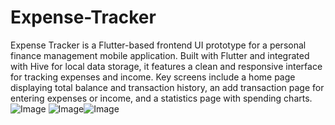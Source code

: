 # Expense-Tracker
Expense Tracker is a Flutter-based frontend UI prototype for a personal finance management mobile application. Built with Flutter and integrated with Hive for local data storage, it features a clean and responsive interface for tracking expenses and income. Key screens include a home page displaying total balance and transaction history, an add transaction page for entering expenses or income, and a statistics page with spending charts. 
![Image](https://github.com/user-attachments/assets/e000dda8-cda9-4e40-9b5e-b03ae0e9b66a) ![Image](https://github.com/user-attachments/assets/764e48e7-5241-4e0e-bdce-032dda15f77b)![Image](https://github.com/user-attachments/assets/fc4d979c-317d-4872-9d3e-8efeadf04e3d)
